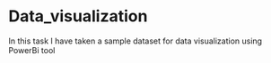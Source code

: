 # Data_visualization
In this task I have taken a sample dataset for data visualization using PowerBi tool
